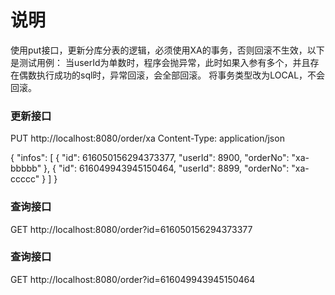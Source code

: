# 说明

使用put接口，更新分库分表的逻辑，必须使用XA的事务，否则回滚不生效，以下是测试用例：
当userId为单数时，程序会抛异常，此时如果入参有多个，并且存在偶数执行成功的sql时，异常回滚，会全部回滚。
将事务类型改为LOCAL，不会回滚。


### 更新接口
PUT http://localhost:8080/order/xa
Content-Type: application/json

{
"infos": [
{
"id": 616050156294373377,
"userId": 8900,
"orderNo": "xa-bbbbb"
},
{
"id": 616049943945150464,
"userId": 8899,
"orderNo": "xa-ccccc"
}
]
}



### 查询接口
GET http://localhost:8080/order?id=616050156294373377

### 查询接口
GET http://localhost:8080/order?id=616049943945150464

